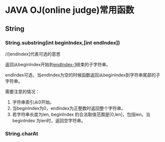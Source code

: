 # JAVA OJ(online judge)常用函数

## String 

###  String.substring(int beginIndex,[int endIndex])

//[endIndex]代表可选的意思

返回从beginIndex开始到<u>endIndex-1</u>结束的子字符串。

endIndex可选，当endIndex为空的时候函数返回从beginIndex到字符串尾部的子字符串。

需要注意的情况：

1. 字符串索引从0开始。
2. 当beginIndex为0，endIndex为正整数时返回整个字符串。
3. 若字符串长度为len, beginIndex 的合法取值范围是[0,len]，包括len。当beginIndex 为len时，返回空字符串。

### String.charAt